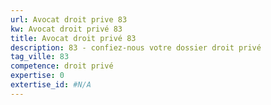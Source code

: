 ```yaml
---
url: Avocat droit prive 83
kw: Avocat droit privé 83
title: Avocat droit privé 83
description: 83 - confiez-nous votre dossier droit privé
tag_ville: 83
competence: droit privé
expertise: 0
extertise_id: #N/A
---
```

